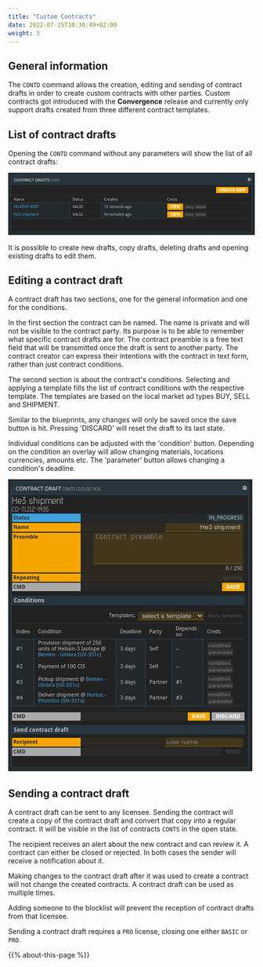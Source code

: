 ```yaml
---
title: "Custom Contracts"
date: 2022-07-25T10:30:49+02:00
weight: 3
---
```


## General information

The `CONTD` command allows the creation, editing and sending of contract drafts in order to create custom contracts with other parties. Custom contracts got introduced with the **Convergence** release and currently only support drafts created from three different contract templates.

## List of contract drafts

Opening the `CONTD` command without any parameters will show the list of all contract drafts:

![contract draft list](contd.png)

It is possible to create new drafts, copy drafts, deleting drafts and opening existing drafts to edit them.

## Editing a contract draft

A contract draft has two sections, one for the general information and one for the conditions.

In the first section the contract can be named. The name is private and will not be visible to the contract party. Its purpose is to be able to remember what specific contract drafts are for. The contract preamble is a free text field that will be transmitted once the draft is sent to another party. The contract creator can express their intentions with the contract in text form, rather than just contract conditions.

The second section is about the contract's conditions. Selecting and applying a template fills the list of contract conditions with the respective template. The templates are based on the local market ad types BUY, SELL and SHIPMENT.

Similar to the blueprints, any changes will only be saved once the save button is hit. Pressing 'DISCARD' will reset the draft to its last state. 

Individual conditions can be adjusted with the 'condition' button. Depending on the condition an overlay will allow changing materials, locations currencies, amounts etc. The 'parameter' button allows changing a condition's deadline.

![CONTD](contd2.png)

## Sending a contract draft

A contract draft can be sent to any licensee. Sending the contract will create a copy of the contract draft and convert that copy into a regular contract. It will be visible in the list of contracts `CONTS` in the open state.

The recipient receives an alert about the new contract and can review it. A contract can either be closed or rejected. In both cases the sender will receive a notification about it.

Making changes to the contract draft after it was used to create a contract will not change the created contracts. A contract draft can be used as multiple times.

Adding someone to the blocklist will prevent the reception of contract drafts from that licensee.

Sending a contract draft requires a `PRO` license, closing one either `BASIC` or `PRO`.

{{% about-this-page %}}
